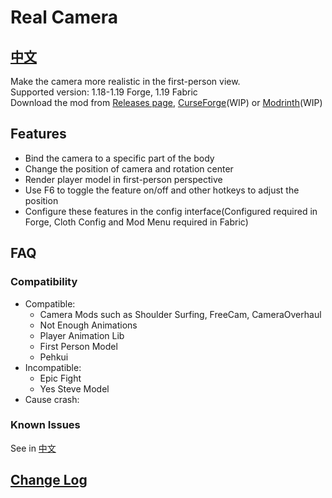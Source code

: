# Real Camera #

## [中文](README_ZH.md) ##

Make the camera more realistic in the first-person view.  
Supported version: 1.18-1.19 Forge, 1.19 Fabric  
Download the mod from [Releases page](https://github.com/xTracr/RealCamera/releases), [CurseForge](https://curseforge.com)(WIP) or [Modrinth](https://modrinth.com)(WIP)  

## Features ##

* Bind the camera to a specific part of the body
* Change the position of camera and rotation center
* Render player model in first-person perspective
* Use F6 to toggle the feature on/off and other hotkeys to adjust the position
* Configure these features in the config interface(Configured required in Forge, Cloth Config and Mod Menu required in Fabric)

## FAQ ##

### Compatibility ###

* Compatible:
  * Camera Mods such as Shoulder Surfing, FreeCam, CameraOverhaul
  * Not Enough Animations
  * Player Animation Lib
  * First Person Model
  * Pehkui
* Incompatible:
  * Epic Fight
  * Yes Steve Model
* Cause crash:

### Known Issues ###

See in [中文](README_ZH.md)

## [Change Log](changelog.md) ##
